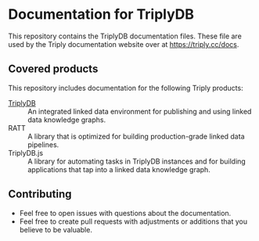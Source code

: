 # Documentation for TriplyDB

This repository contains the TriplyDB documentation files.  These file are used by the Triply documentation website over at <https://triply.cc/docs>.

## Covered products

This repository includes documentation for the following Triply products:

<dl>
  <dt><a href='docs/triplydb'>TriplyDB</a></dt>
  <dd>An integrated linked data environment for publishing and using linked data knowledge graphs.</dd>
  <dt>RATT</dt>
  <dd>A library that is optimized for building production-grade linked data pipelines.</dd>
  <dt>TriplyDB.js</dt>
  <dd>A library for automating tasks in TriplyDB instances and for building applications that tap into a linked data knowledge graph.</dd>
</dl>

## Contributing

- Feel free to open issues with questions about the documentation.
- Feel free to create pull requests with adjustments or additions that you believe to be valuable.
